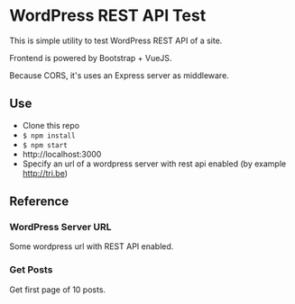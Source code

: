 # WordPress REST API Test

This is simple utility to test WordPress REST API of a site.

Frontend is powered by Bootstrap + VueJS.

Because CORS, it's uses an Express server as middleware.

## Use

- Clone this repo
- `$ npm install`
- `$ npm start`
- http://localhost:3000
- Specify an url of a wordpress server with rest api enabled (by example http://tri.be)

## Reference

### WordPress Server URL

Some wordpress url with REST API enabled.

### Get Posts

Get first page of 10 posts.

